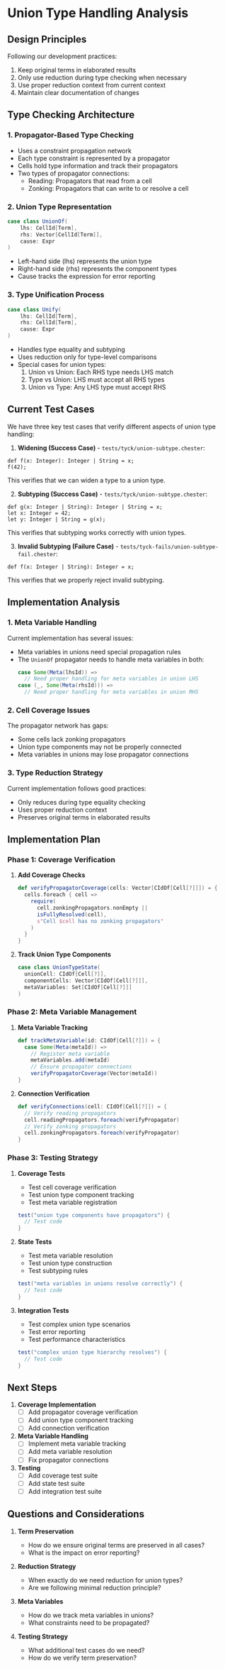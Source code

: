 # Union Type Handling Analysis

## Design Principles

Following our development practices:
1. Keep original terms in elaborated results
2. Only use reduction during type checking when necessary
3. Use proper reduction context from current context
4. Maintain clear documentation of changes

## Type Checking Architecture

### 1. Propagator-Based Type Checking
- Uses a constraint propagation network
- Each type constraint is represented by a propagator
- Cells hold type information and track their propagators
- Two types of propagator connections:
  - Reading: Propagators that read from a cell
  - Zonking: Propagators that can write to or resolve a cell

### 2. Union Type Representation
```scala
case class UnionOf(
    lhs: CellId[Term],
    rhs: Vector[CellId[Term]],
    cause: Expr
)
```
- Left-hand side (lhs) represents the union type
- Right-hand side (rhs) represents the component types
- Cause tracks the expression for error reporting

### 3. Type Unification Process
```scala
case class Unify(
    lhs: CellId[Term],
    rhs: CellId[Term],
    cause: Expr
)
```
- Handles type equality and subtyping
- Uses reduction only for type-level comparisons
- Special cases for union types:
  1. Union vs Union: Each RHS type needs LHS match
  2. Type vs Union: LHS must accept all RHS types
  3. Union vs Type: Any LHS type must accept RHS

## Current Test Cases

We have three key test cases that verify different aspects of union type handling:

1. **Widening (Success Case)** - `tests/tyck/union-subtype.chester`:
```chester
def f(x: Integer): Integer | String = x;
f(42);
```
This verifies that we can widen a type to a union type.

2. **Subtyping (Success Case)** - `tests/tyck/union-subtype.chester`:
```chester
def g(x: Integer | String): Integer | String = x;
let x: Integer = 42;
let y: Integer | String = g(x);
```
This verifies that subtyping works correctly with union types.

3. **Invalid Subtyping (Failure Case)** - `tests/tyck-fails/union-subtype-fail.chester`:
```chester
def f(x: Integer | String): Integer = x;
```
This verifies that we properly reject invalid subtyping.

## Implementation Analysis

### 1. Meta Variable Handling
Current implementation has several issues:
- Meta variables in unions need special propagation rules
- The `UnionOf` propagator needs to handle meta variables in both:
  ```scala
  case Some(Meta(lhsId)) =>
    // Need proper handling for meta variables in union LHS
  case (_, Some(Meta(rhsId))) =>
    // Need proper handling for meta variables in union RHS
  ```

### 2. Cell Coverage Issues
The propagator network has gaps:
- Some cells lack zonking propagators
- Union type components may not be properly connected
- Meta variables in unions may lose propagator connections

### 3. Type Reduction Strategy
Current implementation follows good practices:
- Only reduces during type equality checking
- Uses proper reduction context
- Preserves original terms in elaborated results

## Implementation Plan

### Phase 1: Coverage Verification
1. **Add Coverage Checks**
   ```scala
   def verifyPropagatorCoverage(cells: Vector[CIdOf[Cell[?]]]) = {
     cells.foreach { cell =>
       require(
         cell.zonkingPropagators.nonEmpty || 
         isFullyResolved(cell),
         s"Cell $cell has no zonking propagators"
       )
     }
   }
   ```

2. **Track Union Type Components**
   ```scala
   case class UnionTypeState(
     unionCell: CIdOf[Cell[?]],
     componentCells: Vector[CIdOf[Cell[?]]],
     metaVariables: Set[CIdOf[Cell[?]]]
   )
   ```

### Phase 2: Meta Variable Management
1. **Meta Variable Tracking**
   ```scala
   def trackMetaVariable(id: CIdOf[Cell[?]]) = {
     case Some(Meta(metaId)) =>
       // Register meta variable
       metaVariables.add(metaId)
       // Ensure propagator connections
       verifyPropagatorCoverage(Vector(metaId))
   }
   ```

2. **Connection Verification**
   ```scala
   def verifyConnections(cell: CIdOf[Cell[?]]) = {
     // Verify reading propagators
     cell.readingPropagators.foreach(verifyPropagator)
     // Verify zonking propagators
     cell.zonkingPropagators.foreach(verifyPropagator)
   }
   ```

### Phase 3: Testing Strategy

1. **Coverage Tests**
   - Test cell coverage verification
   - Test union type component tracking
   - Test meta variable registration
   ```scala
   test("union type components have propagators") {
     // Test code
   }
   ```

2. **State Tests**
   - Test meta variable resolution
   - Test union type construction
   - Test subtyping rules
   ```scala
   test("meta variables in unions resolve correctly") {
     // Test code
   }
   ```

3. **Integration Tests**
   - Test complex union type scenarios
   - Test error reporting
   - Test performance characteristics
   ```scala
   test("complex union type hierarchy resolves") {
     // Test code
   }
   ```

## Next Steps

1. **Coverage Implementation**
   - [ ] Add propagator coverage verification
   - [ ] Add union type component tracking
   - [ ] Add connection verification

2. **Meta Variable Handling**
   - [ ] Implement meta variable tracking
   - [ ] Add meta variable resolution
   - [ ] Fix propagator connections

3. **Testing**
   - [ ] Add coverage test suite
   - [ ] Add state test suite
   - [ ] Add integration test suite

## Questions and Considerations

1. **Term Preservation**
   - How do we ensure original terms are preserved in all cases?
   - What is the impact on error reporting?

2. **Reduction Strategy**
   - When exactly do we need reduction for union types?
   - Are we following minimal reduction principle?

3. **Meta Variables**
   - How do we track meta variables in unions?
   - What constraints need to be propagated?

4. **Testing Strategy**
   - What additional test cases do we need?
   - How do we verify term preservation? 